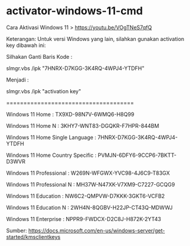# activator-windows-11-cmd

Cara Aktivasi Windows 11 > https://youtu.be/VOgTNeS7qfQ




Keterangan:
Untuk versi Windows yang lain, silahkan gunakan activation key dibawah ini:

Silhakan Ganti Baris Kode :

slmgr.vbs /ipk "7HNRX-D7KGG-3K4RQ-4WPJ4-YTDFH"

Menjadi :

slmgr.vbs /ipk "activation key"

=====================================

Windows 11 Home : 
TX9XD-98N7V-6WMQ6-H8Q99

Windows 11 Home N : 
3KHY7-WNT83-DGQKR-F7HPR-844BM

Windows 11 Home Single Language : 
7HNRX-D7KGG-3K4RQ-4WPJ4-YTDFH

Windows 11 Home Country Specific : 
PVMJN-6DFY6-9CCP6-7BKTT-D3WVR

Windows 11 Professional : 
W269N-WFGWX-YVC98-4J6C9-T83GX

Windows 11 Professional N : 
MH37W-N47XK-V7XM9-C7227-GCQG9

Windows 11 Education : 
NW6C2-QMPVW-D7KKK-3GKT6-VCFB2

Windows 11 Education N : 
2WH4N-8QGBV-H22JP-CT43Q-MDWWJ

Windows 11 Enterprise : 
NPPR9-FWDCX-D2C8J-H872K-2YT43

Sumber:
https://docs.microsoft.com/en-us/windows-server/get-started/kmsclientkeys

